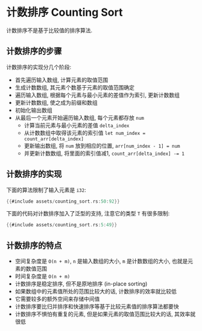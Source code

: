 # 计数排序 Counting Sort

计数排序不是基于比较值的排序算法.

## 计数排序的步骤

计数排序的实现分几个阶段:

- 首先遍历输入数组, 计算元素的取值范围
- 生成计数数组, 其元素个数基于元素的取值范围确定
- 遍历输入数组, 根据每个元素与最小元素的差值作为索引, 更新计数数组
- 更新计数数组, 使之成为前缀和数组
- 初始化输出数组
- 从最后一个元素开始遍历输入数组, 每个元素都存放 `num`
    - 计算当前元素与最小元素的差值 `delta_index`
    - 从计数数组中取得该元素的索引值 `let num_index = count_arr[delta_index]`
    - 更新输出数组, 将 `num` 放到相应的位置, `arr[num_index - 1] = num`
    - 并更新计数数组, 将里面的索引值减1, `count_arr[delta_index] -= 1`

## 计数排序的实现

下面的算法限制了输入元素是 `i32`:

```rust
{{#include assets/counting_sort.rs:50:92}}
```

下面的代码对计数排序加入了泛型的支持, 注意它的类型 `T` 有很多限制:

```rust
{{#include assets/counting_sort.rs:5:49}}
```

## 计数排序的特点

- 空间复杂度是 `O(n + m)`, `n` 是输入数组的大小, `m` 是计数数组的大小, 也就是元素的数值范围
- 时间复杂度是 `O(n + m)`
- 计数排序是稳定排序, 但不是原地排序 (in-place sorting)
- 如果数组中的元素值所处的范围比较大的话, 计数排序的效率就比较低
- 它需要较多的额外空间来存储中间值
- 计数排序要比归并排序和快速排序等基于比较元素值的排序算法都要快
- 计数排序不惧怕有重复的元素, 但是如果元素的取值范围比较大的话, 其效率就很低